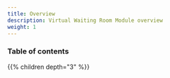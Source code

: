 ```yaml
---
title: Overview
description: Virtual Waiting Room Module overview
weight: 1
---
```


### Table of contents

{{% children depth="3" %}}
